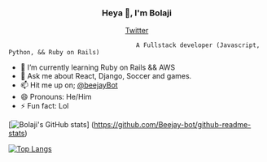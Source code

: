 <h3 align="center"> Heya 👋, I'm Bolaji</h3>
<p align="center">
  <a href="https://twitter.com/beejayBot">Twitter</a>
</p>

                                                        
                                       A Fullstack developer (Javascript, Python, && Ruby on Rails)

- 🌱 I’m currently learning Ruby on Rails && AWS
- 💬 Ask me about React, Django, Soccer and games.
- 📫 Hit me up on; [@beejayBot](https://twitter.com/beejayBot)
- 😄 Pronouns: He/Him
- ⚡ Fun fact: Lol

[![Bolaji's GitHub stats](https://github-readme-stats.vercel.app/api?username=Beejay-bot&count_private=true&show_icons=true&theme=radical
)] (https://github.com/Beejay-bot/github-readme-stats)





[![Top Langs](https://github-readme-stats.vercel.app/api/top-langs/?username=Beejay-bot)](https://github.com/anuraghazra/github-readme-stats)
